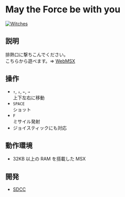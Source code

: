 # May the Force be with you

[![Witches](http://img.youtube.com/vi/fHrsOJIYDn8/0.jpg)](https://www.youtube.com/watch?v=fHrsOJIYDn8)

## 説明
排熱口に撃ちこんでください。<br>
こちらから遊べます。⇒  [WebMSX](http://webmsx.org/?MACHINE=MSX1J&DISK=https://github.com/CoBinee/force-msx/raw/main/diskimage/force.dsk)

## 操作
- `↑`, `↓`, `←`, `→`<br>上下左右に移動
- `SPACE`<br>ショット
- `F`<br>ミサイル発射
- ジョイスティックにも対応

## 動作環境
- 32KB 以上の RAM を搭載した MSX

## 開発
- [SDCC](https://sdcc.sourceforge.net)
